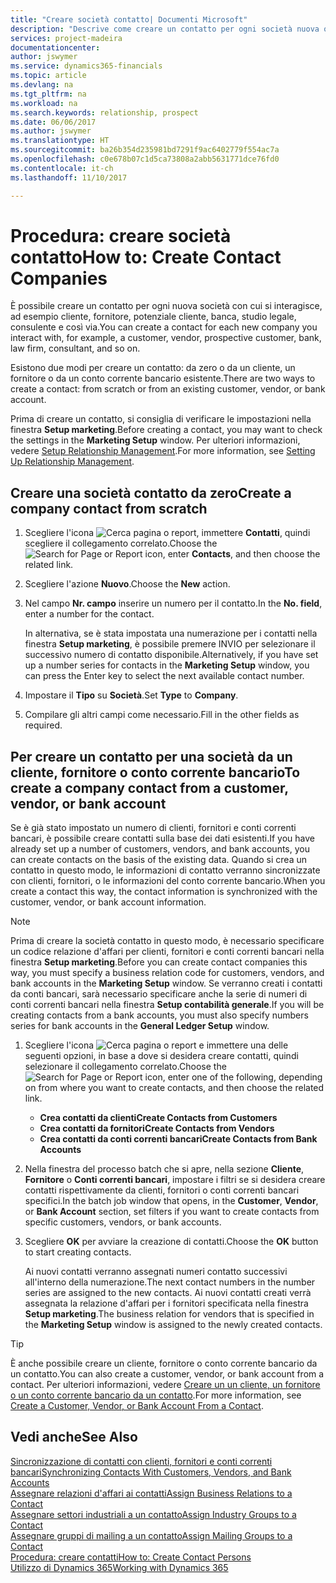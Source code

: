 ```yaml
---
title: "Creare società contatto| Documenti Microsoft"
description: "Descrive come creare un contatto per ogni società nuova o potenziale con cui si interagisce o si hanno relazioni."
services: project-madeira
documentationcenter: 
author: jswymer
ms.service: dynamics365-financials
ms.topic: article
ms.devlang: na
ms.tgt_pltfrm: na
ms.workload: na
ms.search.keywords: relationship, prospect
ms.date: 06/06/2017
ms.author: jswymer
ms.translationtype: HT
ms.sourcegitcommit: ba26b354d235981bd7291f9ac6402779f554ac7a
ms.openlocfilehash: c0e678b07c1d5ca73808a2abb5631771dce76fd0
ms.contentlocale: it-ch
ms.lasthandoff: 11/10/2017

---
```

# <a name="how-to-create-contact-companies"></a><span data-ttu-id="555c4-103">Procedura: creare società contatto</span><span class="sxs-lookup"><span data-stu-id="555c4-103">How to: Create Contact Companies</span></span>
<span data-ttu-id="555c4-104">È possibile creare un contatto per ogni nuova società con cui si interagisce, ad esempio cliente, fornitore, potenziale cliente, banca, studio legale, consulente e così via.</span><span class="sxs-lookup"><span data-stu-id="555c4-104">You can create a contact for each new company you interact with, for example, a customer, vendor, prospective customer, bank, law firm, consultant, and so on.</span></span>

<span data-ttu-id="555c4-105">Esistono due modi per creare un contatto: da zero o da un cliente, un fornitore o da un conto corrente bancario esistente.</span><span class="sxs-lookup"><span data-stu-id="555c4-105">There are two ways to create a contact: from scratch or from an existing customer, vendor, or bank account.</span></span>

<span data-ttu-id="555c4-106">Prima di creare un contatto, si consiglia di verificare le impostazioni nella finestra **Setup marketing**.</span><span class="sxs-lookup"><span data-stu-id="555c4-106">Before creating a contact, you may want to check the settings in the **Marketing Setup** window.</span></span> <span data-ttu-id="555c4-107">Per ulteriori informazioni, vedere [Setup Relationship Management](marketing-setup-marketing.md).</span><span class="sxs-lookup"><span data-stu-id="555c4-107">For more information, see [Setting Up Relationship Management](marketing-setup-marketing.md).</span></span>

## <a name="create-a-company-contact-from-scratch"></a><span data-ttu-id="555c4-108">Creare una società contatto da zero</span><span class="sxs-lookup"><span data-stu-id="555c4-108">Create a company contact from scratch</span></span>
1. <span data-ttu-id="555c4-109">Scegliere l'icona ![Cerca pagina o report](media/ui-search/search_small.png "icona Cerca pagina o report"), immettere **Contatti**, quindi scegliere il collegamento correlato.</span><span class="sxs-lookup"><span data-stu-id="555c4-109">Choose the ![Search for Page or Report](media/ui-search/search_small.png "Search for Page or Report icon") icon, enter **Contacts**, and then choose the related link.</span></span>
2. <span data-ttu-id="555c4-110">Scegliere l'azione **Nuovo**.</span><span class="sxs-lookup"><span data-stu-id="555c4-110">Choose the **New** action.</span></span>
3. <span data-ttu-id="555c4-111">Nel campo **Nr. campo** inserire un numero per il contatto.</span><span class="sxs-lookup"><span data-stu-id="555c4-111">In the **No. field**, enter a number for the contact.</span></span>

    <span data-ttu-id="555c4-112">In alternativa, se è stata impostata una numerazione per i contatti nella finestra **Setup marketing**, è possibile premere INVIO per selezionare il successivo numero di contatto disponibile.</span><span class="sxs-lookup"><span data-stu-id="555c4-112">Alternatively, if you have set up a number series for contacts in the **Marketing Setup** window, you can press the Enter key to select the next available contact number.</span></span>  
4. <span data-ttu-id="555c4-113">Impostare il **Tipo** su **Società**.</span><span class="sxs-lookup"><span data-stu-id="555c4-113">Set **Type** to **Company**.</span></span>
5. <span data-ttu-id="555c4-114">Compilare gli altri campi come necessario.</span><span class="sxs-lookup"><span data-stu-id="555c4-114">Fill in the other fields as required.</span></span>

## <a name="to-create-a-company-contact-from-a-customer-vendor-or-bank-account"></a><span data-ttu-id="555c4-115">Per creare un contatto per una società da un cliente, fornitore o conto corrente bancario</span><span class="sxs-lookup"><span data-stu-id="555c4-115">To create a company contact from a customer, vendor, or bank account</span></span>
<span data-ttu-id="555c4-116">Se è già stato impostato un numero di clienti, fornitori e conti correnti bancari, è possibile creare contatti sulla base dei dati esistenti.</span><span class="sxs-lookup"><span data-stu-id="555c4-116">If you have already set up a number of customers, vendors, and bank accounts, you can create contacts on the basis of the existing data.</span></span> <span data-ttu-id="555c4-117">Quando si crea un contatto in questo modo, le informazioni di contatto verranno sincronizzate con clienti, fornitori, o le informazioni del conto corrente bancario.</span><span class="sxs-lookup"><span data-stu-id="555c4-117">When you create a contact this way, the contact information is synchronized with the customer, vendor, or bank account information.</span></span>

> [!NOTE]  
>   <span data-ttu-id="555c4-118">Prima di creare la società contatto in questo modo, è necessario specificare un codice relazione d'affari per clienti, fornitori e conti correnti bancari nella finestra **Setup marketing**.</span><span class="sxs-lookup"><span data-stu-id="555c4-118">Before you can create contact companies this way, you must specify a business relation code for customers, vendors, and bank accounts in the **Marketing Setup** window.</span></span> <span data-ttu-id="555c4-119">Se verranno creati i contatti da conti bancari, sarà necessario specificare anche la serie di numeri di conti correnti bancari nella finestra **Setup contabilità generale**.</span><span class="sxs-lookup"><span data-stu-id="555c4-119">If you will be creating contacts from a bank accounts, you must also specify numbers series for bank accounts in the **General Ledger Setup** window.</span></span>

1. <span data-ttu-id="555c4-120">Scegliere l'icona ![Cerca pagina o report](media/ui-search/search_small.png "icona Cerca pagina o report") e immettere una delle seguenti opzioni, in base a dove si desidera creare contatti, quindi selezionare il collegamento correlato.</span><span class="sxs-lookup"><span data-stu-id="555c4-120">Choose the ![Search for Page or Report](media/ui-search/search_small.png "Search for Page or Report icon") icon, enter one of the following, depending on from where you want to create contacts, and then choose the related link.</span></span>
   * <span data-ttu-id="555c4-121">**Crea contatti da clienti**</span><span class="sxs-lookup"><span data-stu-id="555c4-121">**Create Contacts from Customers**</span></span>
   * <span data-ttu-id="555c4-122">**Crea contatti da fornitori**</span><span class="sxs-lookup"><span data-stu-id="555c4-122">**Create Contacts from Vendors**</span></span>
   * <span data-ttu-id="555c4-123">**Crea contatti da conti correnti bancari**</span><span class="sxs-lookup"><span data-stu-id="555c4-123">**Create Contacts from Bank Accounts**</span></span>
2. <span data-ttu-id="555c4-124">Nella finestra del processo batch che si apre, nella sezione **Cliente**, **Fornitore** o **Conti correnti bancari**, impostare i filtri se si desidera creare contatti rispettivamente da clienti, fornitori o conti correnti bancari specifici.</span><span class="sxs-lookup"><span data-stu-id="555c4-124">In the batch job window that opens, in the **Customer**, **Vendor**, or **Bank Account** section, set filters if you want to create contacts from specific customers, vendors, or bank accounts.</span></span>
3. <span data-ttu-id="555c4-125">Scegliere **OK** per avviare la creazione di contatti.</span><span class="sxs-lookup"><span data-stu-id="555c4-125">Choose the **OK** button to start creating contacts.</span></span>

    <span data-ttu-id="555c4-126">Ai nuovi contatti verranno assegnati numeri contatto successivi all'interno della numerazione.</span><span class="sxs-lookup"><span data-stu-id="555c4-126">The next contact numbers in the number series are assigned to the new contacts.</span></span> <span data-ttu-id="555c4-127">Ai nuovi contatti creati verrà assegnata la relazione d'affari per i fornitori specificata nella finestra **Setup marketing**.</span><span class="sxs-lookup"><span data-stu-id="555c4-127">The business relation for vendors that is specified in the **Marketing Setup** window is assigned to the newly created contacts.</span></span>

> [!TIP]  
>   <span data-ttu-id="555c4-128">È anche possibile creare un cliente, fornitore o conto corrente bancario da un contatto.</span><span class="sxs-lookup"><span data-stu-id="555c4-128">You can also create a customer, vendor, or bank account from a contact.</span></span> <span data-ttu-id="555c4-129">Per ulteriori informazioni, vedere [Creare un un cliente, un fornitore o un conto corrente bancario da un contatto](marketing-how-create-contacts-new-customers-vendors-bank-accounts.md).</span><span class="sxs-lookup"><span data-stu-id="555c4-129">For more information, see [Create a Customer, Vendor, or Bank Account From a Contact](marketing-how-create-contacts-new-customers-vendors-bank-accounts.md).</span></span>

## <a name="see-also"></a><span data-ttu-id="555c4-130">Vedi anche</span><span class="sxs-lookup"><span data-stu-id="555c4-130">See Also</span></span>
[<span data-ttu-id="555c4-131">Sincronizzazione di contatti con clienti, fornitori e conti correnti bancari</span><span class="sxs-lookup"><span data-stu-id="555c4-131">Synchronizing Contacts With Customers, Vendors, and Bank Accounts</span></span>](marketing-synchronize-contacts-customers-vendors-bank-accounts.md)  
[<span data-ttu-id="555c4-132">Assegnare relazioni d'affari ai contatti</span><span class="sxs-lookup"><span data-stu-id="555c4-132">Assign Business Relations to a Contact</span></span>](marketing-business-relations.md#AssignBusRelContact)  
[<span data-ttu-id="555c4-133">Assegnare settori industriali a un contatto</span><span class="sxs-lookup"><span data-stu-id="555c4-133">Assign Industry Groups to a Contact</span></span>](marketing-industry-groups.md#AssignIndustryGroupContact)  
[<span data-ttu-id="555c4-134">Assegnare gruppi di mailing a un contatto</span><span class="sxs-lookup"><span data-stu-id="555c4-134">Assign Mailing Groups to a Contact</span></span>](marketing-mailing-groups.md#AssignMailGroupContact)  
[<span data-ttu-id="555c4-135">Procedura: creare contatti</span><span class="sxs-lookup"><span data-stu-id="555c4-135">How to: Create Contact Persons</span></span>](marketing-create-contact-persons.md)  
[<span data-ttu-id="555c4-136">Utilizzo di Dynamics 365</span><span class="sxs-lookup"><span data-stu-id="555c4-136">Working with Dynamics 365</span></span>](ui-work-product.md)

